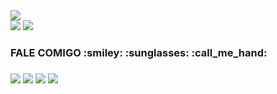 <div display="flex">
<div display="block">
    <img src="https://github-readme-stats.vercel.app/api/top-langs/?username=mylennabra&custom_title=Linguagens Mais Usadas&headerfill=#ff0b4" />
    

</div>
<div display="block">
    <img src="https://github-readme-stats.vercel.app/api/pin/?username=mylennabra&repo=timer" />
    <img src="https://github-readme-stats.vercel.app/api/pin/?username=mylennabra&repo=interface-da-netflix" />
</div>


<div> 
  <h3 font-color="#2f80ed">FALE COMIGO :smiley: :sunglasses: :call_me_hand:<h3>
  <a href="https://instagram.com/mylennabra" target="_blank"><img src="https://img.shields.io/badge/-Instagram-%2396346F?style=for-the-badge&logo=instagram&logoColor=white"  target="_blank"></a>
  <a href="https://discord.gg/lolarilarilo#8906f" target="_blank"><img src="https://img.shields.io/badge/Discord-7289DA?style=for-the-badge&logo=discord&logoColor=white" target="_blank"></a> 
  <a href = "mailto:mylennabra@gmail.com"><img src="https://img.shields.io/badge/-Gmail-%23333?style=for-the-badge&logo=gmail&logoColor=white" target="_blank"></a>
  <a href="https://www.linkedin.com/in/mylenna-rodrigues-794553210" target="_blank"><img src="https://img.shields.io/badge/-LinkedIn-%230077B5?style=for-the-badge&logo=linkedin&logoColor=white" target="_blank"></a> 
</div>
    
